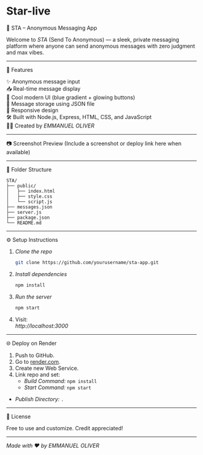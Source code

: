 # Star-live
🌟 STA – Anonymous Messaging App

Welcome to *STA* (Send To Anonymous) — a sleek, private messaging platform where anyone can send anonymous messages with zero judgment and max vibes.

---

🚀 Features

✨ Anonymous message input  
📥 Real-time message display  
🎨 Cool modern UI (blue gradient + glowing buttons)  
💾 Message storage using JSON file  
📱 Responsive design  
🛠 Built with Node.js, Express, HTML, CSS, and JavaScript  
👨‍💻 Created by *EMMANUEL OLIVER*

---

📷 Screenshot Preview
(Include a screenshot or deploy link here when available)

---

📂 Folder Structure

```
STA/
├── public/
│   ├── index.html
│   ├── style.css
│   └── script.js
├── messages.json
├── server.js
├── package.json
└── README.md
```

---

⚙️ Setup Instructions

1. *Clone the repo*
   ```bash
   git clone https://github.com/yourusername/sta-app.git
   ```

2. *Install dependencies*
   ```bash
   npm install
   ```

3. *Run the server*
   ```bash
   npm start
   ```

4. Visit:  
   *http://localhost:3000*

---

🌐 Deploy on Render

1. Push to GitHub.
2. Go to [render.com](https://render.com).
3. Create new Web Service.
4. Link repo and set:
   - *Build Command:* `npm install`
   - *Start Command:* `npm start`
- *Publish Directory:* `.`

---

🤝 License

Free to use and customize. Credit appreciated!

---

*Made with ❤️ by EMMANUEL OLIVER*
